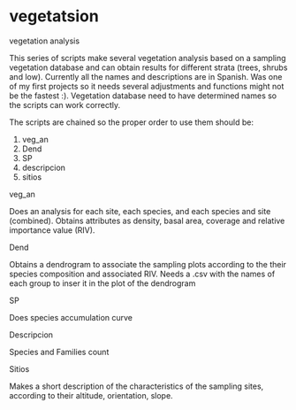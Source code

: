 # vegetatsion
vegetation analysis

This series of scripts make several vegetation analysis based on a sampling vegetation database and can obtain results for different strata (trees, shrubs and low). Currently all the names and descriptions are in Spanish. Was one of my first projects so it needs several adjustments and functions might not be the fastest :). Vegetation database need to have determined names so the scripts can work correctly.

The scripts are chained so the proper order to use them should be:
1. veg_an
2. Dend
3. SP
4. descripcion
5. sitios

veg_an

Does an analysis for each site, each species, and each species and site (combined). Obtains attributes as density, basal area, coverage and relative importance value (RIV).

Dend

Obtains a dendrogram to associate the sampling plots according to the their species composition and associated RIV.
Needs a .csv with the names of each group to inser it in the plot of the dendrogram

SP 

Does species accumulation curve

Descripcion

Species and Families count

Sitios

Makes a short description of the characteristics of the sampling sites, according to their altitude, orientation, slope.
